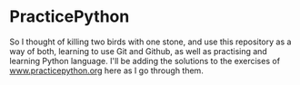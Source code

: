 #  PracticePython

So I thought of killing two birds with one stone, and use this repository as a way of both, learning to use Git and Github, as well as practising and learning Python language.
I'll be adding the solutions to the exercises of www.practicepython.org here as I go through them.